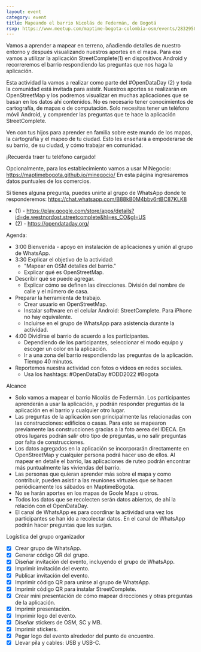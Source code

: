 ```yaml
---
layout: event
category: event
title: Mapeando el barrio Nicolás de Federmán, de Bogotá
rsvp: https://www.meetup.com/maptime-bogota-colombia-osm/events/283295807
---
```


Vamos a aprender a mapear en terreno, añadiendo detalles de nuestro entorno y después visualizando nuestros aportes en el mapa.
Para eso vamos a utilizar la aplicación StreetComplete(1) en dispositivos Android y recorreremos el barrio respondiendo las preguntas que nos haga la aplicación.

Esta actividad la vamos a realizar como parte del #OpenDataDay (2) y toda la comunidad está invitada para asistir.
Nuestros aportes se realizarán en OpenStreetMap y los podremos visualizar en muchas aplicaciones que se basan en los datos ahí contenidos.
No es necesario tener conocimientos de cartografía, de mapas o de computación.
Solo necesitas tener un teléfono móvil Android, y comprender las preguntas que te hace la aplicación StreetComplete.

Ven con tus hijos para aprender en familia sobre este mundo de los mapas, la cartografía y el mapeo de tu ciudad.
Esto les enseñará a empoderarse de su barrio, de su ciudad, y cómo trabajar en comunidad.

¡Recuerda traer tu teléfono cargado!

Opcionalmente, para los establecimiento vamos a usar MiNegocio: https://maptimebogota.github.io/minegocio/
En esta página ingresaremos datos puntuales de los comercios.

Si tienes alguna pregunta, puedes unirte al grupo de WhatsApp donde te responderemos: https://chat.whatsapp.com/B88kB0M4bbv6rtBC87KLK8

* (1) - https://play.google.com/store/apps/details?id=de.westnordost.streetcomplete&hl=es_CO&gl=US
* (2) - https://opendataday.org/

Agenda:

* 3:00 Bienvenida - apoyo en instalación de aplicaciones y unión al grupo de WhatsApp.
* 3:30 Explicar el objetivo de la actividad:
  * "Mapear en OSM detalles del barrio."
  * Explicar qué es OpenStreetMap.
* Describir qué se puede agregar.
  * Explicar cómo se definen las direcciones. División del nombre de calle y el número de casa.
* Preparar la herramienta de trabajo.
  * Crear usuario en OpenStreetMap.
  * Instalar software en el celular Android: StreetComplete. Para iPhone no hay equivalente.
  * Incluirse en el grupo de WhatsApp para asistencia durante la actividad.
* 4:00 Dividirse el barrio de acuerdo a los participantes.
  * Dependiendo de los participantes, seleccionar el modo equipo y escoger un color en la aplicación.
  * Ir a una zona del barrio respondiendo las preguntas de la aplicación. Tiempo 40 minutos.
* Reportemos nuestra actividad con fotos o videos en redes sociales.
  * Usa los hashtags: #OpenDataDay #ODD2022 #Bogota

Alcance

* Solo vamos a mapear el barrio Nicolás de Federmán. Los participantes aprenderán a usar la aplicación, y podrán responder preguntas de la aplicación en el barrio y cualquier otro lugar.
* Las preguntas de la aplicación son principalmente las relacionadas con las construcciones: edificios o casas. Para esto se mapearon previamente las construcciones gracias a la foto aerea del IDECA. En otros lugares podrán salir otro tipo de preguntas, u no salir preguntas por falta de construcciones.
* Los datos agregados en la aplicación se incorporarán directamente en OpenStreetMap y cualquier persona podrá hacer uso de ellos. Al mapear en detalle el barrio, las aplicaciones de ruteo podrán encontrar más puntualmente las viviendas del barrio.
* Las personas que quieran aprender más sobre el mapa y como contribuir, pueden asistir a las reuniones virtuales que se hacen periódicamente los sábados en MaptimeBogota.
* No se harán aportes en los mapas de Goole Maps u otros.
* Todos los datos que se recolecten serán datos abiertos, de ahí la relación con el OpenDataDay.
* El canal de WhatsApp es para coordinar la actividad una vez los participantes se han ido a recolectar datos. En el canal de WhatsApp podrán hacer preguntas que les surjan.

Logística del grupo organizador

* [X] Crear grupo de WhatsApp.
* [X] Generar código QR del grupo.
* [X] Diseñar invitación del evento, incluyendo el grupo de WhatsApp.
* [X] Imprimir invitación del evento.
* [X] Publicar invitación del evento.
* [X] Imprimir código QR para unirse al grupo de WhatsApp.
* [X] Imprimir código QR para instalar StreetComplete.
* [X] Crear mini presentación de cómo mapear direcciones y otras preguntas de la aplicación.
* [X] Imprimir presentación.
* [X] Imprimir logo del evento.
* [X] Diseñar stickers de OSM, SC y MB.
* [X] Imprimir stickers.
* [X] Pegar logo del evento alrededor del punto de encuentro.
* [X] Llevar pila y cables: USB y USB-C.
